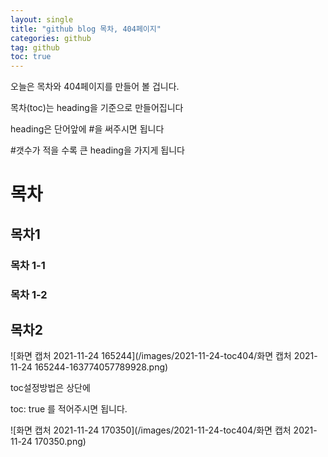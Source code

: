 ```yaml
---
layout: single
title: "github blog 목차, 404페이지"
categories: github
tag: github
toc: true
---
```


오늘은 목차와 404페이지를 만들어 볼 겁니다.



목차(toc)는 heading을 기준으로 만들어집니다

heading은 단어앞에 #을 써주시면 됩니다

#갯수가 적을 수록 큰 heading을 가지게 됩니다

# 목차

## 목차1

### 목차 1-1

### 목차 1-2

## 목차2



![화면 캡처 2021-11-24 165244](/images/2021-11-24-toc404/화면 캡처 2021-11-24 165244-163774057789928.png)

toc설정방법은 상단에

toc: true 를 적어주시면 됩니다.

![화면 캡처 2021-11-24 170350](/images/2021-11-24-toc404/화면 캡처 2021-11-24 170350.png)



